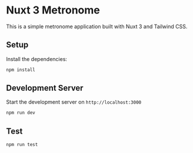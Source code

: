 # Nuxt 3 Metronome

This is a simple metronome application built with Nuxt 3 and Tailwind CSS.

## Setup

Install the dependencies:

```bash
npm install
```

## Development Server

Start the development server on `http://localhost:3000`

```bash
npm run dev
```

## Test

```bash
npm run test
```
